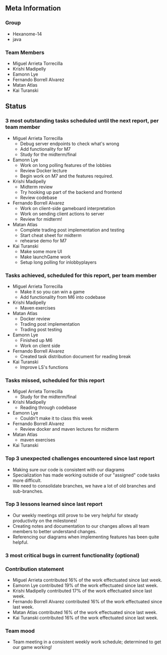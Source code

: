 ## Meta Information

### Group

- Hexanome-14
- java

### Team Members

- Miguel Arrieta Torrecilla
- Krishi Madipelly
- Eamonn Lye
- Fernando Borrell Alvarez
- Matan Atlas
- Kai Turanski

## Status

### 3 most outstanding tasks scheduled until the next report, per team member

- Miguel Arrieta Torrecilla
  - Debug server endpoints to check what's wrong
  - Add functionality for M7
  - Study for the midterm/final
- Eamonn Lye
  - Work on long polling features of the lobbies
  - Review Docker lecture
  - Begin work on M7 and the features required.
- Krishi Madipelly
  - Midterm review
  - Try hooking up part of the backend and frontend
  - Review codebase
- Fernando Borrell Alvarez
  - Work on client-side gameboard interpretation
  - Work on sending client actions to server
  - Review for midterm! 
- Matan Atlas
  - Complete trading post implementation and testing
  - Start cheat sheet for midterm
  - rehearse demo for M7
- Kai Turanski
  - Make some more UI
  - Make launchGame work
  - Setup long polling for inlobbyplayers

### Tasks achieved, scheduled for this report, per team member

- Miguel Arrieta Torrecilla
  - Make it so you can win a game
  - Add functionality from M6 into codebase
- Krishi Madipelly
  - Maven exercises
- Matan Atlas
  - Docker review
  - Trading post implementation
  - Trading post testing
- Eamonn Lye
  - Finished up M6
  - Work on client side
- Fernando Borrell Alvarez
  - Created task distribution document for reading break
- Kai Turanski
  - Improve LS's functions

### Tasks missed, scheduled for this report

- Miguel Arrieta Torrecilla
  - Study for the midterm/final
- Krishi Madipelly
  - Reading through codebase
- Eamonn Lye
  - Couldn't make it to class this week
- Fernando Borrell Alvarez
  - Review docker and maven lectures for midterm
- Matan Atlas
  - maven exercises
- Kai Turanski

### Top 3 unexpected challenges encountered since last report

- Making sure our code is consistent with our diagrams
- Specialization has made working outside of our "assigned" code tasks more difficult.
- We need to consolidate branches, we have a lot of old branches and sub-branches.

### Top 3 lessons learned since last report

- Our weekly meetings still prove to be very helpful for steady productivity on the milestones!
- Creating notes and documentation to our changes allows all team members to better understand changes.
- Referencing our diagrams when implementing features has been quite helpful.

### 3 most critical bugs in current functionality (optional)

### Contribution statement

- Miguel Arrieta contributed 16% of the work effectuated since last week.
- Eamonn Lye contributed 19% of the work effectuated since last week.
- Krishi Madipelly contributed 17% of the work effectuated since last week.
- Fernando Borrell Alvarez contributed 16% of the work effectuated since last week.
- Matan Atlas contributed 16% of the work effectuated since last week.
- Kai Turanski contributed 16% of the work effectuated since last week.

### Team mood

- Team meeting in a consistent weekly work schedule; determined to get our game working! 
